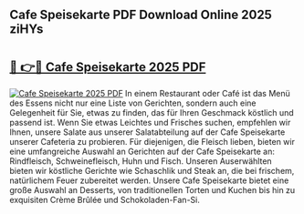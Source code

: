 ## Cafe Speisekarte PDF Download Online 2025 ziHYs

# <h2><a href="http://gca2g2.nevu.top/?p=Cafe+Speisekarte">🔗 👉🔴 Cafe Speisekarte 2025 PDF</a></h2>

[![Cafe Speisekarte 2025 PDF](https://i.imgur.com/dBaPXMq.png)](http://gca2g2.nevu.top/?p=Cafe+Speisekarte)
In einem Restaurant oder Café ist das Menü des Essens nicht nur eine Liste von Gerichten, sondern auch eine Gelegenheit für Sie, etwas zu finden, das für Ihren Geschmack köstlich und passend ist. Wenn Sie etwas Leichtes und Frisches suchen, empfehlen wir Ihnen, unsere Salate aus unserer Salatabteilung auf der Cafe Speisekarte unserer Cafeteria zu probieren. Für diejenigen, die Fleisch lieben, bieten wir eine umfangreiche Auswahl an Gerichten auf der Cafe Speisekarte an: Rindfleisch, Schweinefleisch, Huhn und Fisch. Unseren Auserwählten bieten wir köstliche Gerichte wie Schaschlik und Steak an, die bei frischem, natürlichem Feuer zubereitet werden. Unsere Cafe Speisekarte bietet eine große Auswahl an Desserts, von traditionellen Torten und Kuchen bis hin zu exquisiten Crème Brûlée und Schokoladen-Fan-Si.
